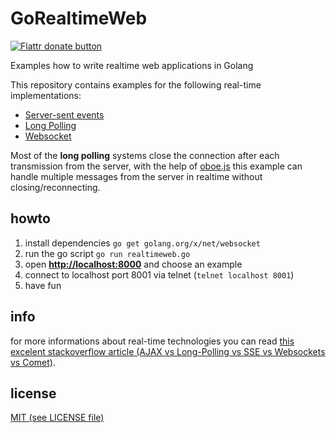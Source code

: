 # GoRealtimeWeb

[![Flattr donate button](https://raw.github.com/balupton/flattr-buttons/master/badge-89x18.gif)](https://flattr.com/submit/auto?user_id=SimonWaldherr&url=http%3A%2F%2Fgithub.com%2FSimonWaldherr%2FGoRealtimeWeb "Donate monthly to this project using Flattr")


Examples how to write realtime web applications in Golang

This repository contains examples for the following real-time implementations:  

* [Server-sent events](http://en.wikipedia.org/wiki/Server-sent_events)
* [Long Polling](http://en.wikipedia.org/wiki/Push_technology#Long_polling)
* [Websocket](http://en.wikipedia.org/wiki/WebSocket)

Most of the **long polling** systems close the connection after each transmission from the server, with the help of [oboe.js](https://github.com/jimhigson/oboe.js) this example can handle multiple messages from the server in realtime without closing/reconnecting.  

## howto

1. install dependencies ```go get golang.org/x/net/websocket```
2. run the go script ```go run realtimeweb.go```
3. open **<http://localhost:8000>** and choose an example  
4. connect to localhost port 8001 via telnet (```telnet localhost 8001```)
5. have fun

## info

for more informations about real-time technologies you can read [this excelent stackoverflow article (AJAX vs Long-Polling vs SSE vs Websockets vs Comet)](http://stackoverflow.com/a/12855533).  

## license

[MIT (see LICENSE file)](https://github.com/SimonWaldherr/GoRealtimeWeb/blob/master/LICENSE)
